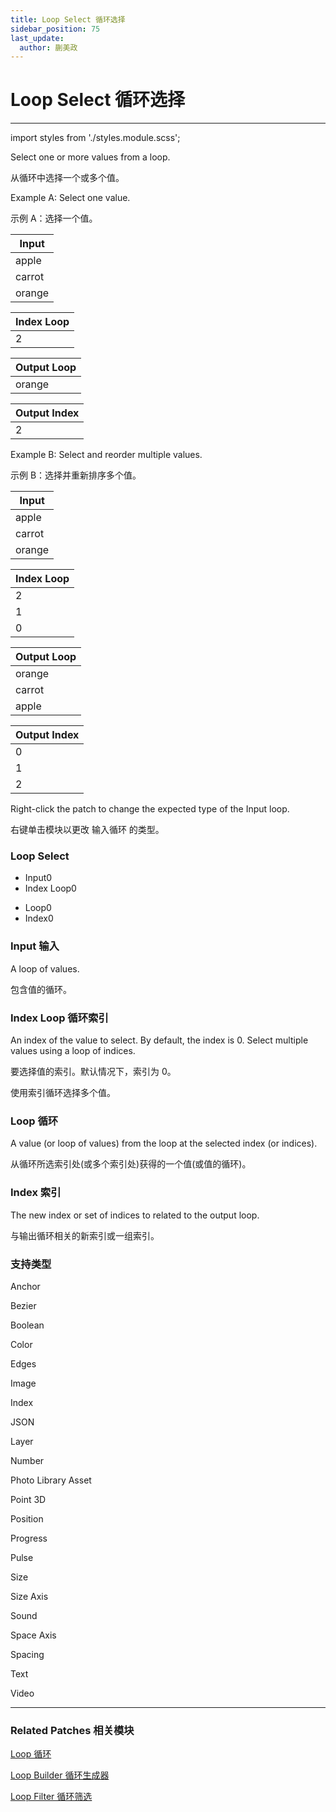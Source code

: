 ```yaml
---
title: Loop Select 循环选择
sidebar_position: 75
last_update:
  author: 蒯美政
---
```


# Loop Select 循环选择

---

import styles from './styles.module.scss';

<div className={styles.main}>

Select one or more values from a loop.

从循环中选择一个或多个值。

Example A: Select one value.

示例 A：选择一个值。

| Input  |
| ------ |
| apple  |
| carrot |
| orange |

| Index Loop |
| ---------- |
| 2          |

| Output Loop |
| ----------- |
| orange      |

| Output Index |
| ------------ |
| 2            |

Example B: Select and reorder multiple values.

示例 B：选择并重新排序多个值。

| Input  |
| ------ |
| apple  |
| carrot |
| orange |

| Index Loop |
| ---------- |
| 2          |
| 1          |
| 0          |

| Output Loop |
| ----------- |
| orange      |
| carrot      |
| apple       |

| Output Index |
| ------------ |
| 0            |
| 1            |
| 2            |

</div>

Right-click the patch to change the expected type of the Input loop.

右键单击模块以更改 输入循环 的类型。

<div className="patch-container">
    <div className="patch loop">
        <h3>Loop Select</h3>
        <ul className="inputs">
            <li>Input<span>0</span></li>
            <li>Index Loop<span>0</span></li>
        </ul>
        <ul className="outputs">
            <li>Loop<span>0</span></li>
            <li>Index<span>0</span></li>
        </ul>
    </div>
</div>

### Input 输入

A loop of values.

包含值的循环。

### Index Loop 循环索引

An index of the value to select. By default, the index is 0. Select multiple values using a loop of indices.

要选择值的索引。默认情况下，索引为 0。

使用索引循环选择多个值。

### Loop 循环

A value (or loop of values) from the loop at the selected index (or indices).

从循环所选索引处(或多个索引处)获得的一个值(或值的循环)。

### Index 索引

The new index or set of indices to related to the output loop.

与输出循环相关的新索引或一组索引。

### 支持类型

Anchor

Bezier

Boolean

Color

Edges

Image

Index

JSON

Layer

Number

Photo Library Asset

Point 3D

Position

Progress

Pulse

Size

Size Axis

Sound

Space Axis

Spacing

Text

Video

---

### Related Patches 相关模块

[Loop 循环](./Loop.md)

[Loop Builder 循环生成器](./Loop%20Builder.md)

[Loop Filter 循环筛选](./Loop%20Filter.md)
